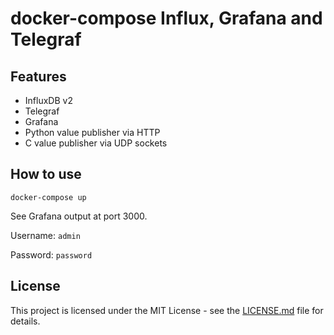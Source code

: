 # docker-compose Influx, Grafana and Telegraf

## Features
- InfluxDB v2
- Telegraf
- Grafana
- Python value publisher via HTTP
- C value publisher via UDP sockets

## How to use

```shell
docker-compose up
```

See Grafana output at port 3000.

Username: `admin`

Password: `password`

## License

This project is licensed under the MIT License - see the [LICENSE.md](LICENSE.md) file for details.
